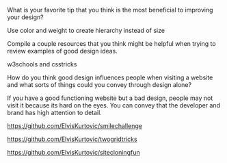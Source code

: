 What is your favorite tip that you think is the most beneficial to improving your design? 

Use color and weight to create hierarchy instead of size

Compile a couple resources that you think might be helpful when trying to review examples of good design ideas.

w3schools and csstricks

How do you think good design influences people when visiting a website and what sorts of things could you convey through design alone?

If you have a good functioning website but a bad design, people may not visit it because its hard on the eyes. You can convey that the developer and brand has high attention to detail.

https://github.com/ElvisKurtovic/smilechallenge

https://github.com/ElvisKurtovic/twogridtricks

https://github.com/ElvisKurtovic/sitecloningfun
